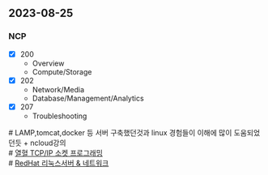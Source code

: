 ## 2023-08-25
### NCP
- [x] 200	
  + Overview
  + Compute/Storage
- [x] 202	
  + Network/Media
  + Database/Management/Analytics
- [x] 207	
  + Troubleshooting   

&#35; LAMP,tomcat,docker 등 서버 구축했던것과 linux 경험들이 이해에 많이 도움되었던듯 + ncloud강의  
&#35; [열혈 TCP/IP 소켓 프로그래밍](https://blog.naver.com/oedu/223130808706)  
&#35; [RedHat 리눅스서버 & 네트워크](https://www.hanbit.co.kr/media/books/book_view.html?p_code=B3095950983)  
